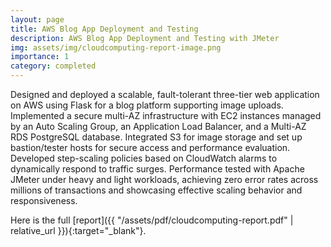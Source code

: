 ```yaml
---
layout: page
title: AWS Blog App Deployment and Testing
description: AWS Blog App Deployment and Testing with JMeter
img: assets/img/cloudcomputing-report-image.png
importance: 1
category: completed
---
```


Designed and deployed a scalable, fault-tolerant three-tier web application on AWS using Flask for a blog platform supporting image uploads. Implemented a secure multi-AZ infrastructure with EC2 instances managed by an Auto Scaling Group, an Application Load Balancer, and a Multi-AZ RDS PostgreSQL database. Integrated S3 for image storage and set up bastion/tester hosts for secure access and performance evaluation. Developed step-scaling policies based on CloudWatch alarms to dynamically respond to traffic surges. Performance tested with Apache JMeter under heavy and light workloads, achieving zero error rates across millions of transactions and showcasing effective scaling behavior and responsiveness.

Here is the full [report]({{ "/assets/pdf/cloudcomputing-report.pdf" | relative_url }}){:target="_blank"}.